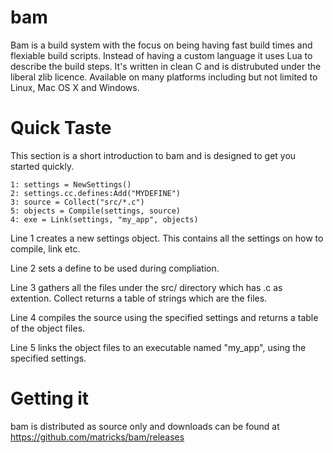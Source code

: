 # bam
Bam is a build system with the focus on being having fast build times and flexiable build scripts. Instead of having a custom language it uses Lua to describe the build steps. It's written in clean C and is distrubuted under the liberal zlib licence. Available on many platforms including but not limited to Linux, Mac OS X and Windows.

# Quick Taste

This section is a short introduction to bam and is designed to get you started quickly.

```
1: settings = NewSettings()
2: settings.cc.defines:Add("MYDEFINE")
3: source = Collect("src/*.c")
5: objects = Compile(settings, source)
4: exe = Link(settings, "my_app", objects)
```

Line 1 creates a new settings object. This contains all the settings on how to compile, link etc.

Line 2 sets a define to be used during compliation.

Line 3 gathers all the files under the src/ directory which has .c as extention. Collect returns a table of strings which are the files.

Line 4 compiles the source using the specified settings and returns a table of the object files.

Line 5 links the object files to an executable named "my_app", using the specified settings.

# Getting it

bam is distributed as source only and downloads can be found at https://github.com/matricks/bam/releases
